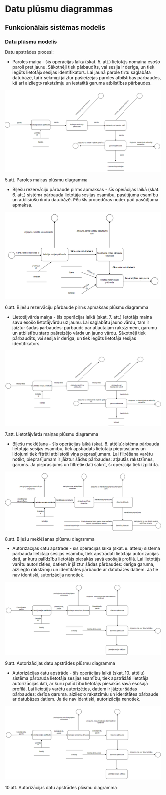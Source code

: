 # Datu plūsmu diagrammas 
## Funkcionālais sistēmas modelis
### Datu plūsmu modelis

Datu apstrādes procesi:
*	Paroles maiņa - šīs operācijas laikā (skat. 5. att.) lietotājs nomaina esošo paroli pret jaunu. Sākotnēji tiek pārbaudīts, vai sesija ir derīga, un tiek iegūts lietotāja sesijas identifikators. Lai jaunā parole tiktu saglabāta datubāzē, tai ir sekmīgi jāiztur pašreizējās paroles atbilstības pārbaudes, kā arī aizliegto rakstzīmju un iestatītā garuma atbilstības pārbaudes. 

![DP41 Deniss Kozlovs Datu plūsmu diagramma 1](https://github.com/rvt-prog-kval-24/DP41-DenissKozlovs-AviabiesuMeklesanasUnRezervesanasVietne/blob/main/documentation/atteli/plusmudiagr1.png "DP41 Deniss Kozlovs Paroles maiņas  plūsmu diagramm")

5.att. Paroles maiņas  plūsmu diagramma

*	Biļešu rezervāciju pārbaude pirms apmaksas - šīs operācijas laikā (skat. 6. att.) sistēma pārbauda lietotāja sesijas esamību, pasūtījuma esamību un atbilstošo rindu datubāzē. Pēc šīs procedūras notiek pati pasūtījuma apmaksa. 

![DP41 Deniss Kozlovs Datu plūsmu diagramma 2](https://github.com/rvt-prog-kval-24/DP41-DenissKozlovs-AviabiesuMeklesanasUnRezervesanasVietne/blob/main/documentation/atteli/plusmuDiag2.png "DP41 Deniss Kozlovs Biļešu rezervāciju pārbaude pirms apmaksas plūsmu diagramma")

6.att. Biļešu rezervāciju pārbaude pirms apmaksas plūsmu diagramma

*	Lietotājvārda maiņa - šīs operācijas laikā (skat. 7. att.) lietotājs maina savu esošo lietotājvārdu uz jaunu. Lai saglabātu jauno vārdu, tam ir jāiztur šādas pārbaudes: pārbaude par atļautajām rakstzīmēm, garumu un atbilstību starp pašreizējo vārdu un jauno vārdu. Sākotnēji tiek pārbaudīts, vai sesija ir derīga, un tiek iegūts lietotāja sesijas identifikators.

![DP41 Deniss Kozlovs Datu plūsmu diagramma 3](https://github.com/rvt-prog-kval-24/DP41-DenissKozlovs-AviabiesuMeklesanasUnRezervesanasVietne/blob/main/documentation/atteli/plusmuDiag3.png "DP41 Deniss Kozlovs  Lietotājvārda maiņas  plūsmu diagramma") 

7.att. Lietotājvārda maiņas  plūsmu diagramma

*	Biļešu meklēšana - šīs operācijas laikā (skat. 8. attēlu)sistēma pārbauda lietotāja sesijas esamību, tiek apstrādāts lietotāja pieprasījums un lidojumi tiek filtrēti atbilstoši viņa pieprasījumam. Lai filtrēšana varētu notikt, pieprasījumam ir jāiztur šādas pārbaudes: atļautās rakstzīmes, garums. Ja pieprasījums un filtrētie dati sakrīt, šī operācija tiek izpildīta. 

![DP41 Deniss Kozlovs Datu plūsmu diagramma 4](https://github.com/rvt-prog-kval-24/DP41-DenissKozlovs-AviabiesuMeklesanasUnRezervesanasVietne/blob/main/documentation/atteli/plusmuDiag4.png "DP41 Deniss Kozlovs Biļešu meklēšanas  plūsmu diagramma") 

8.att. Biļešu meklēšanas  plūsmu diagramma

*	Autorizācijas datu apstrāde - šīs operācijas laikā (skat. 9. attēlu) sistēma pārbauda lietotāja sesijas esamību, tiek apstrādāti lietotāja autorizācijas dati, ar kuru palīdzību lietotājs piesakās savā esošajā profilā. Lai lietotājs varētu autorizēties, datiem ir jāiztur šādas pārbaudes: derīga garuma, aizliegto rakstzīmju un identitātes pārbaude ar datubāzes datiem. Ja tie nav identiski, autorizācija nenotiek. 

![DP41 Deniss Kozlovs Datu plūsmu diagramma 5](https://github.com/rvt-prog-kval-24/DP41-DenissKozlovs-AviabiesuMeklesanasUnRezervesanasVietne/blob/main/documentation/atteli/plusmuDiag5.png "DP41 Deniss Kozlovs Autorizācijas datu apstrādes  plūsmu diagramma") 

9.att. Autorizācijas datu apstrādes  plūsmu diagramma

*	Autorizācijas datu apstrāde - šīs operācijas laikā (skat. 10. attēlu) sistēma pārbauda lietotāja sesijas esamību, tiek apstrādāti lietotāja autorizācijas dati, ar kuru palīdzību lietotājs piesakās savā esošajā profilā. Lai lietotājs varētu autorizēties, datiem ir jāiztur šādas pārbaudes: derīga garuma, aizliegto rakstzīmju un identitātes pārbaude ar datubāzes datiem. Ja tie nav identiski, autorizācija nenotiek.

![DP41 Deniss Kozlovs Datu plūsmu diagramma 6](https://github.com/rvt-prog-kval-24/DP41-DenissKozlovs-AviabiesuMeklesanasUnRezervesanasVietne/blob/main/documentation/atteli/plusmuDiag5.png "DP41 Deniss Kozlovs Autorizācijas datu apstrādes  plūsmu diagramma") 

10.att. Autorizācijas datu apstrādes  plūsmu diagramma
